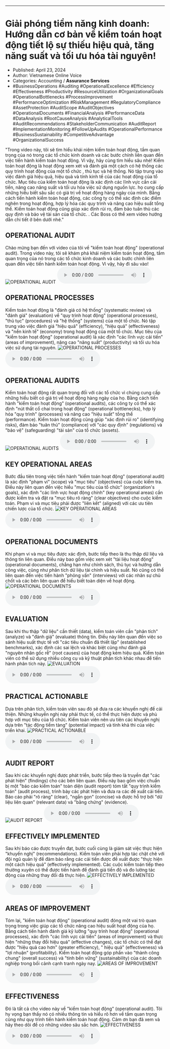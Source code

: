 
---

# Giải phóng tiềm năng kinh doanh: Hướng dẫn cơ bản về kiểm toán hoạt động tiết lộ sự thiếu hiệu quả, tăng năng suất và tối ưu hóa tài nguyên!

- Published: April 23, 2024
- Author: Vietnamese Online Voice
- Categories: Accounting / **Assurance Services**
- #BusinessOperations #Auditing #OperationalExcellence #Efficiency #Effectiveness #Productivity #ResourceUtilization #OrganizationalGoals #OperationalBottlenecks #ProcessImprovement #PerformanceOptimization #RiskManagement #RegulatoryCompliance #AssetProtection #AuditScope #AuditObjectives #OperationalDocuments #FinancialAnalysis #PerformanceData #DataAnalysis #RootCauseAnalysis #AnalyticalTools #AuditRecommendations #StakeholderCommunication #AuditReport #ImplementationMonitoring #FollowUpAudits #OperationalPerformance #BusinessSustainability #CompetitiveAdvantage #OrganizationalSuccess

"Trong video này, tôi sẽ tìm hiểu khái niệm kiểm toán hoạt động, tầm quan trọng của nó trong các tổ chức kinh doanh và các bước chính liên quan đến việc tiến hành kiểm toán hoạt động. Vì vậy, hãy cùng tìm hiểu sâu nhé! Kiểm toán hoạt động là hoạt động xem xét và đánh giá một cách có hệ thống các quy trình hoạt động của một tổ chức , thủ tục và hệ thống. Nó tập trung vào việc đánh giá hiệu quả, hiệu quả và tính kinh tế của các hoạt động của tổ chức. Mục tiêu của kiểm toán hoạt động là xác định các lĩnh vực cần cải tiến, nâng cao năng suất và tối ưu hóa việc sử dụng nguồn lực. họ cung cấp những hiểu biết sâu sắc có giá trị về hoạt động hàng ngày của mình. Bằng cách tiến hành kiểm toán hoạt động, các công ty có thể xác định các điểm nghẽn trong hoạt động, hợp lý hóa các quy trình và nâng cao hiệu suất tổng thể. Kiểm toán hoạt động cũng giúp xác định rủi ro, đảm bảo tuân thủ các quy định và bảo vệ tài sản của tổ chức. . Các Boss có thể xem video hướng dẫn chi tiết ở bên dưới nhé."


## OPERATIONAL AUDIT

Chào mừng bạn đến với video của tôi về "kiểm toán hoạt động" (operational audit). Trong video này, tôi sẽ khám phá khái niệm kiểm toán hoạt động, tầm quan trọng của nó trong các tổ chức kinh doanh và các bước chính liên quan đến việc tiến hành kiểm toán hoạt động. Vì vậy, hãy đi sâu vào!
![OPERATIONAL AUDIT](https://http-archiver-apis-production-80.schnworks.com/storage/images/transitions/2024-04-23/transition-9377669654-Montserrat-SemiBold-283593.jpg)
<audio controls>
    <source src="https://http-archiver-apis-production-80.schnworks.com/storage/audio/file-1030290833.mp3" type="audio/mpeg">
</audio>



## OPERATIONAL PROCESSES

Kiểm toán hoạt động là "đánh giá có hệ thống" (systematic review) và "đánh giá" (evaluation) về "quy trình hoạt động" (operational processes), "thủ tục" (procedures) và "hệ thống" (systems) của một tổ chức. Nó tập trung vào việc đánh giá "hiệu quả" (efficiency), "hiệu quả" (effectiveness) và "nền kinh tế" (economy) trong hoạt động của một tổ chức. Mục tiêu của "kiểm toán hoạt động" (operational audit) là xác định "các lĩnh vực cải tiến" (areas of improvement), nâng cao "năng suất" (productivity) và tối ưu hóa việc sử dụng tài nguyên.
![OPERATIONAL PROCESSES](https://http-archiver-apis-production-80.schnworks.com/storage/images/transitions/2024-04-23/transition--29368453120-Montserrat-Thin-004895.jpg)
<audio controls>
    <source src="https://http-archiver-apis-production-80.schnworks.com/storage/audio/file-16781466159.mp3" type="audio/mpeg">
</audio>



## OPERATIONAL AUDITS

Kiểm toán hoạt động rất quan trọng đối với các tổ chức vì chúng cung cấp những hiểu biết có giá trị về hoạt động hàng ngày của họ. Bằng cách tiến hành "kiểm toán hoạt động" (operational audits), các công ty có thể xác định "nút thắt cổ chai trong hoạt động" (operational bottlenecks), hợp lý hóa "quy trình" (processes) và nâng cao "hiệu suất" tổng thể (performance). Kiểm toán hoạt động cũng giúp "xác định rủi ro" (identifying risks), đảm bảo "tuân thủ" (compliance) với "các quy định" (regulations) và "bảo vệ" (safeguarding) "tài sản" của tổ chức (assets).
![OPERATIONAL AUDITS](https://http-archiver-apis-production-80.schnworks.com/storage/images/transitions/2024-04-23/transition--3227424913-Montserrat-Thin-283593.jpg)
<audio controls>
    <source src="https://http-archiver-apis-production-80.schnworks.com/storage/audio/file-17955775496.mp3" type="audio/mpeg">
</audio>



## KEY OPERATIONAL AREAS

Bước đầu tiên trong việc tiến hành "kiểm toán hoạt động" (operational audit) là xác định "phạm vi" (scope) và "mục tiêu" (objectives) của cuộc kiểm tra. Điều này liên quan đến việc hiểu "mục tiêu của tổ chức" (organization's goals), xác định "các lĩnh vực hoạt động chính" (key operational areas) cần được kiểm tra và đặt ra "mục tiêu rõ ràng" (clear objectives) cho cuộc kiểm toán. Phạm vi và mục tiêu phải được "liên kết" (aligned) với các ưu tiên chiến lược của tổ chức.
![KEY OPERATIONAL AREAS](https://http-archiver-apis-production-80.schnworks.com/storage/images/transitions/2024-04-23/transition--33269917647-Montserrat-Medium-880E4F.jpg)
<audio controls>
    <source src="https://http-archiver-apis-production-80.schnworks.com/storage/audio/file-4158441301.mp3" type="audio/mpeg">
</audio>



## OPERATIONAL DOCUMENTS

Khi phạm vi và mục tiêu được xác định, bước tiếp theo là thu thập dữ liệu và thông tin liên quan. Điều này bao gồm việc xem xét "tài liệu hoạt động" (operational documents), chẳng hạn như chính sách, thủ tục và hướng dẫn công việc, cũng như phân tích dữ liệu tài chính và hiệu suất. Nó cũng có thể liên quan đến việc tiến hành "phỏng vấn" (interviews) với các nhân sự chủ chốt và các bên liên quan để hiểu biết toàn diện về hoạt động.
![OPERATIONAL DOCUMENTS](https://http-archiver-apis-production-80.schnworks.com/storage/images/transitions/2024-04-23/transition-3779889077-Montserrat-Regular-1A237E.jpg)
<audio controls>
    <source src="https://http-archiver-apis-production-80.schnworks.com/storage/audio/file-6572748207.mp3" type="audio/mpeg">
</audio>



## EVALUATION

Sau khi thu thập "dữ liệu" cần thiết (data), kiểm toán viên cần "phân tích" (analyze) và "đánh giá" (evaluate) thông tin. Điều này liên quan đến việc so sánh hiệu suất thực tế với "các tiêu chuẩn đã thiết lập" (established benchmarks), xác định các sai lệch và khác biệt cũng như đánh giá "nguyên nhân gốc rễ" (root causes) của hoạt động kém hiệu quả. Kiểm toán viên có thể sử dụng nhiều công cụ và kỹ thuật phân tích khác nhau để tiến hành phân tích này.
![EVALUATION](https://http-archiver-apis-production-80.schnworks.com/storage/images/transitions/2024-04-23/transition--69314122029-Montserrat-ExtraBold-9C27B0.jpg)
<audio controls>
    <source src="https://http-archiver-apis-production-80.schnworks.com/storage/audio/file-17799186611.mp3" type="audio/mpeg">
</audio>



## PRACTICAL ACTIONABLE

Dựa trên phân tích, kiểm toán viên sau đó sẽ đưa ra các khuyến nghị để cải thiện. Những khuyến nghị này phải thực tế, có thể thực hiện được và phù hợp với mục tiêu của tổ chức. Kiểm toán viên nên ưu tiên các khuyến nghị dựa trên "tác động tiềm tàng" (potential impact) và tính khả thi của việc triển khai.
![PRACTICAL ACTIONABLE](https://http-archiver-apis-production-80.schnworks.com/storage/images/transitions/2024-04-23/transition--20200043944-Montserrat-Bold-673AB7.jpg)
<audio controls>
    <source src="https://http-archiver-apis-production-80.schnworks.com/storage/audio/file-4531390504.mp3" type="audio/mpeg">
</audio>



## AUDIT REPORT

Sau khi các khuyến nghị được phát triển, bước tiếp theo là truyền đạt "các phát hiện" (findings) cho các bên liên quan. Điều này bao gồm việc chuẩn bị một "báo cáo kiểm toán" toàn diện (audit report) tóm tắt "quy trình kiểm toán" (audit process), trình bày các phát hiện và đưa ra các đề xuất cải tiến. Báo cáo phải "rõ ràng" (clear), "ngắn gọn" (concise) và được hỗ trợ bởi "dữ liệu liên quan" (relevant data) và "bằng chứng" (evidence).
![AUDIT REPORT](https://http-archiver-apis-production-80.schnworks.com/storage/images/transitions/2024-04-23/transition-13204941091-Montserrat-ExtraBold-1A237E.jpg)
<audio controls>
    <source src="https://http-archiver-apis-production-80.schnworks.com/storage/audio/file-29299692642.mp3" type="audio/mpeg">
</audio>



## EFFECTIVELY IMPLEMENTED

Sau khi báo cáo được truyền đạt, bước cuối cùng là giám sát việc thực hiện "khuyến nghị" (recommendations). Kiểm toán viên phải hợp tác chặt chẽ với đội ngũ quản lý để đảm bảo rằng các cải tiến được đề xuất được "thực hiện một cách hiệu quả" (effectively implemented). Các cuộc kiểm toán tiếp theo thường xuyên có thể được tiến hành để đánh giá tiến độ và đo lường tác động của những thay đổi đã thực hiện.
![EFFECTIVELY IMPLEMENTED](https://http-archiver-apis-production-80.schnworks.com/storage/images/transitions/2024-04-23/transition-12195444168-Montserrat-ExtraBold-303F9F.jpg)
<audio controls>
    <source src="https://http-archiver-apis-production-80.schnworks.com/storage/audio/file-17910105807.mp3" type="audio/mpeg">
</audio>



## AREAS OF IMPROVEMENT

Tóm lại, "kiểm toán hoạt động" (operational audit) đóng một vai trò quan trọng trong việc giúp các tổ chức nâng cao hiệu suất hoạt động của họ. Bằng cách tiến hành đánh giá kỹ lưỡng "quy trình hoạt động" (operational processes), xác định "các lĩnh vực cải tiến" (areas of improvement) và thực hiện "những thay đổi hiệu quả" (effective changes), các tổ chức có thể đạt được "hiệu quả cao hơn" (greater efficiency), " hiệu quả" (effectiveness) và "lợi nhuận" (profitability). Kiểm toán hoạt động góp phần vào "thành công chung" (overall success) và "tính bền vững" (sustainability) của các doanh nghiệp trong bối cảnh cạnh tranh ngày nay.
![AREAS OF IMPROVEMENT](https://http-archiver-apis-production-80.schnworks.com/storage/images/transitions/2024-04-23/transition--61522836902-Montserrat-ExtraBold-004895.jpg)
<audio controls>
    <source src="https://http-archiver-apis-production-80.schnworks.com/storage/audio/file-10334854132.mp3" type="audio/mpeg">
</audio>



## EFFECTIVENESS

Đó là tất cả cho video này về "kiểm toán hoạt động" (operational audit). Tôi hy vọng bạn thấy nó có nhiều thông tin và hiểu rõ hơn về tầm quan trọng cũng như quy trình tiến hành kiểm toán hoạt động. Cảm ơn bạn đã xem và hãy theo dõi để có những video sâu sắc hơn.
![EFFECTIVENESS](https://http-archiver-apis-production-80.schnworks.com/storage/images/transitions/2024-04-23/transition--10883525897-Montserrat-Bold-004895.jpg)
<audio controls>
    <source src="https://http-archiver-apis-production-80.schnworks.com/storage/audio/file-3241339210.mp3" type="audio/mpeg">
</audio>

